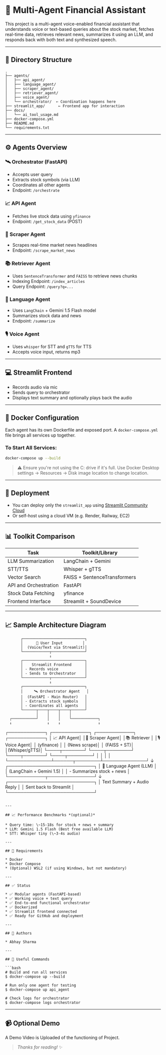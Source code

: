 # 🧠 Multi-Agent Financial Assistant

This project is a multi-agent voice-enabled financial assistant that understands voice or text-based queries about the stock market, fetches real-time data, retrieves relevant news, summarizes it using an LLM, and responds back with both text and synthesized speech.

---

## 📂 Directory Structure

```
.
├── agents/
│   ├── api_agent/
│   ├── language_agent/
│   ├── scraper_agent/
│   ├── retriever_agent/
│   ├── voice_agent/
│   └── orchestrator/  ← Coordination happens here
├── streamlit_app/      ← Frontend app for interaction
├── docs/
│   └── ai_tool_usage.md
├── docker-compose.yml
├── README.md
└── requirements.txt
```

---

## ⚙️ Agents Overview

### 🛰️ Orchestrator (FastAPI)

* Accepts user query
* Extracts stock symbols (via LLM)
* Coordinates all other agents
* Endpoint: `/orchestrate`

### 📈 API Agent

* Fetches live stock data using `yfinance`
* Endpoint: `/get_stock_data` (POST)

### 📰 Scraper Agent

* Scrapes real-time market news headlines
* Endpoint: `/scrape_market_news`

### 📚 Retriever Agent

* Uses `SentenceTransformer` and `FAISS` to retrieve news chunks
* Indexing Endpoint: `/index_articles`
* Query Endpoint: `/query?q=...`

### 🧠 Language Agent

* Uses `LangChain` + Gemini 1.5 Flash model
* Summarizes stock data and news
* Endpoint: `/summarize`

### 🎙️ Voice Agent

* Uses `whisper` for STT and `gTTS` for TTS
* Accepts voice input, returns mp3

---

## 💻 Streamlit Frontend

* Records audio via mic
* Sends query to orchestrator
* Displays text summary and optionally plays back the audio

---

## 🐳 Docker Configuration

Each agent has its own Dockerfile and exposed port. A `docker-compose.yml` file brings all services up together.

### To Start All Services:

```bash
docker-compose up --build
```

> ⚠️ Ensure you're not using the C: drive if it's full. Use Docker Desktop settings → Resources → Disk image location to change location.

---

## 🚀 Deployment

* You can deploy only the `streamlit_app` using [Streamlit Community Cloud](https://streamlit.io/cloud)
* Or self-host using a cloud VM (e.g. Render, Railway, EC2)

---

## 📊 Toolkit Comparison

| Task                  | Toolkit/Library              |
| --------------------- | ---------------------------- |
| LLM Summarization     | LangChain + Gemini           |
| STT/TTS               | Whisper + gTTS               |
| Vector Search         | FAISS + SentenceTransformers |
| API and Orchestration | FastAPI                      |
| Stock Data Fetching   | yfinance                     |
| Frontend Interface    | Streamlit + SoundDevice      |

---

## 📈 Sample Architecture Diagram

           ┌────────────────────────────┐
           │      🎤 User Input         │
           │  (Voice/Text via Streamlit)│
           └────────────┬───────────────┘
                        ↓
           ┌────────────────────────────┐
           │    Streamlit Frontend      │
           │ - Records voice            │
           │ - Sends to Orchestrator    │
           └────────────┬───────────────┘
                        ↓
           ┌────────────────────────────┐
           │     🛰️ Orchestrator Agent   │
           │  (FastAPI - Main Router)   │
           │ - Extracts stock symbols   │
           │ - Coordinates all agents   │
           └──────┬────┬────┬────┬──────┘
                  │    │    │    │
      ┌───────────┘    │    │    └────────────┐
      ↓                ↓    ↓                 ↓
┌────────────┐ ┌────────────┐ ┌────────────┐ ┌────────────┐
│ 📈 API Agent│ │📰 Scraper Agent│ │📚 Retriever  │ │🎙️ Voice Agent│
│ (yfinance) │ │ (News scrape)│ │ (FAISS + ST)│ │(Whisper/gTTS)│
└────┬───────┘ └────┬────────┘ └────┬───────┘ └────┬────────┘
     │              │               │              │
     └──────────────┴──────┬────────┴──────────────┘
                           ↓
               ┌────────────────────────────┐
               │  🧠 Language Agent (LLM)     │
               │ (LangChain + Gemini 1.5)   │
               │ - Summarizes stock + news  │
               └────────────┬───────────────┘
                            ↓
               ┌────────────────────────────┐
               │ Text Summary + Audio Reply │
               │ Sent back to Streamlit     │
               └────────────────────────────┘
```

---

## 📈 Performance Benchmarks *(optional)*

* Query time: \~15-18s for stock + news + summary
* LLM: Gemini 1.5 Flash (Best free available LLM)
* STT: Whisper tiny (\~3-4s audio)

---

## 📁 Requirements

* Docker
* Docker Compose
* (Optional) WSL2 (if using Windows, but not mandatory)

---

## ✅ Status

* ✅ Modular agents (FastAPI-based)
* ✅ Working voice + text query
* ✅ End-to-end functional orchestrator
* ✅ Dockerized
* ✅ Streamlit frontend connected
* ✅ Ready for GitHub and deployment

---

## 📝 Authors

* Abhay Sharma

---

## 🔗 Useful Commands

```bash
# Build and run all services
$ docker-compose up --build

# Run only one agent for testing
$ docker-compose up api_agent

# Check logs for orchestrator
$ docker-compose logs orchestrator
```

---

## 📹 Optional Demo

A Demo Video is Uploaded of the functioning of Project.

> *Thanks for reading!* ✨
